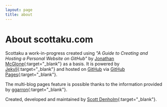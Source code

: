 ```yaml
---
layout: page
title: about
---
```



# About scottaku.com

Scottaku a work-in-progress created using *"A Guide to Creating and Hosting a Personal Website on GitHub"* by [Jonathan McGlone]{:target="_blank"} as a basis. It is powered by [Jekyll]{:target="_blank"} and hosted  on [GitHub] via [GitHub Pages]{:target="_blank"}.

The multi-blog pages feature is possible thanks to the information provided by [ggarron]{:target="_blank"}.

Created, developed and maintained by [Scott Denholm]{:target="_blank"}.




[Jonathan McGlone]: http://jmcglone.com/guides/github-pages/
[Jekyll]: http://jekyllrb.com/
[GitHub]: http://github.com/sjdenholm/sjdenholm.github.io/
[GitHub Pages]: http://pages.github.com/
[ggarron]: https://github.com/ggarron/multi-blog-jekyll/
[Scott Denholm]: http://www.scottaku.com/ScottDenholm/
